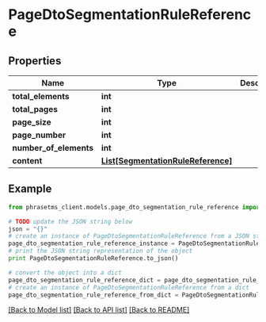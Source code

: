 # PageDtoSegmentationRuleReference

## Properties

| Name                   | Type                                                                | Description | Notes      |
| ---------------------- | ------------------------------------------------------------------- | ----------- | ---------- |
| **total_elements**     | **int**                                                             |             | [optional] |
| **total_pages**        | **int**                                                             |             | [optional] |
| **page_size**          | **int**                                                             |             | [optional] |
| **page_number**        | **int**                                                             |             | [optional] |
| **number_of_elements** | **int**                                                             |             | [optional] |
| **content**            | [**List[SegmentationRuleReference]**](SegmentationRuleReference.md) |             | [optional] |

## Example

```python
from phrasetms_client.models.page_dto_segmentation_rule_reference import PageDtoSegmentationRuleReference

# TODO update the JSON string below
json = "{}"
# create an instance of PageDtoSegmentationRuleReference from a JSON string
page_dto_segmentation_rule_reference_instance = PageDtoSegmentationRuleReference.from_json(json)
# print the JSON string representation of the object
print PageDtoSegmentationRuleReference.to_json()

# convert the object into a dict
page_dto_segmentation_rule_reference_dict = page_dto_segmentation_rule_reference_instance.to_dict()
# create an instance of PageDtoSegmentationRuleReference from a dict
page_dto_segmentation_rule_reference_from_dict = PageDtoSegmentationRuleReference.from_dict(page_dto_segmentation_rule_reference_dict)
```

[[Back to Model list]](../README.md#documentation-for-models) [[Back to API list]](../README.md#documentation-for-api-endpoints) [[Back to README]](../README.md)
